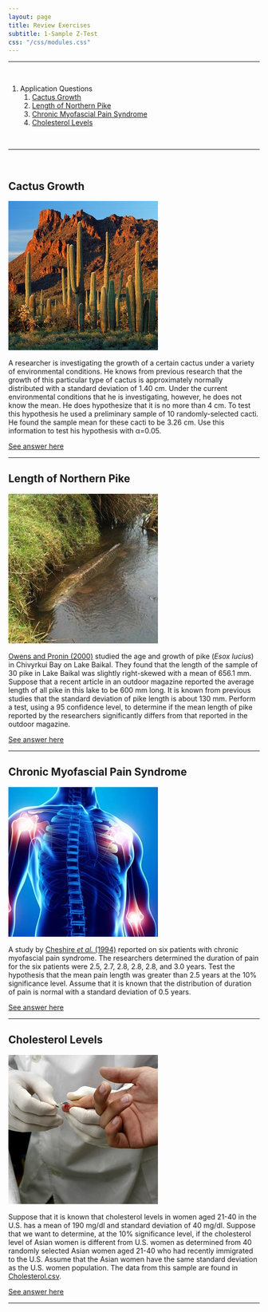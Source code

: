 ```yaml
---
layout: page
title: Review Exercises
subtitle: 1-Sample Z-Test
css: "/css/modules.css"
---
```


----

&nbsp;

1. Application Questions
    1. [Cactus Growth](#cactus-growth)
    1. [Length of Northern Pike](#length-of-northern-pike)
    1. [Chronic Myofascial Pain Syndrome](#chronic-myofascial-pain-syndrome)
    1. [Cholesterol Levels](#cholesterol-levels)

&nbsp;

----

&nbsp;

## Cactus Growth
<img src="zimgs/cactus.jpg" alt="Cactus" class="img-right">

A researcher is investigating the growth of a certain cactus under a variety of environmental conditions. He knows from previous research that the growth of this particular type of cactus is approximately normally distributed with a standard deviation of 1.40 cm. Under the current environmental conditions that he is investigating, however, he does not know the mean. He does hypothesize that it is no more than 4 cm. To test this hypothesis he used a preliminary sample of 10 randomly-selected cacti. He found the sample mean for these cacti to be 3.26 cm. Use this information to test his hypothesis with &alpha;=0.05.

[See answer here](zRevExAns/1SampleZ.html#cactus-growth)

----

## Length of Northern Pike
<img src="zimgs/northern_pike.jpg" alt="Northern Pike" class="img-right">

[Owens and Pronin (2000)](http://www.sciencedirect.com/science/article/pii/S0380133000706836) studied the age and growth of pike (*Esox lucius*) in Chivyrkui Bay on Lake Baikal. They found that the length of the sample of 30 pike in Lake Baikal was slightly right-skewed with a mean of 656.1 mm. Suppose that a recent article in an outdoor magazine reported the average length of all pike in this lake to be 600 mm long. It is known from previous studies that the standard deviation of pike length is about 130 mm. Perform a test, using a 95 confidence level, to determine if the mean length of pike reported by the researchers significantly differs from that reported in the outdoor magazine.

[See answer here](zRevExAns/1SampleZ.html#length-of-northern-pike)

----

## Chronic Myofascial Pain Syndrome
<img src="zimgs/chronic-myofascial-pain-syndrome.jpg" alt="Chronic Myofascial Pain Syndrome" class="img-right">

A study by [Cheshire *et al.* (1994)](https://www.ncbi.nlm.nih.gov/pubmed/7854804) reported on six patients with chronic myofascial pain syndrome. The researchers determined the duration of pain for the six patients were 2.5, 2.7, 2.8, 2.8, 2.8, and 3.0 years. Test the hypothesis that the mean pain length was greater than 2.5 years at the 10% significance level. Assume that it is known that the distribution of duration of pain is normal with a standard deviation of 0.5 years.

[See answer here](zRevExAns/1SampleZ.html#chronic-myofascial-pain-syndrome)

----

## Cholesterol Levels
<img src="zimgs/cholesterol_blood_test.jpg" alt="Cholesterol Blood Test" class="img-right">

Suppose that it is known that cholesterol levels in women aged 21-40 in the U.S. has a mean of 190 mg/dl and standard deviation of 40 mg/dl. Suppose that we want to determine, at the 10% significance level, if the cholesterol level of Asian women is different from U.S. women as determined from 40 randomly selected Asian women aged 21-40 who had recently immigrated to the U.S. Assume that the Asian women have the same standard deviation as the U.S. women population. The data from this sample are found in [Cholesterol.csv](https://raw.githubusercontent.com/droglenc/NCData/master/Cholesterol.csv).

[See answer here](zRevExAns/1SampleZ.html#cholesterol-levels)

----
